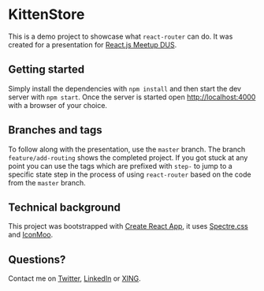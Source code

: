 # KittenStore

This is a demo project to showcase what `react-router` can do. It was created for a presentation for [React.js Meetup DUS](https://www.meetup.com/ReactJS-Meetup-Dusseldorf/).

## Getting started

Simply install the dependencies with `npm install` and then start the dev server with `npm start`. Once the server is started open [http://localhost:4000](http://localhost:4000) with a browser of your choice.

## Branches and tags

To follow along with the presentation, use the `master` branch. The branch `feature/add-routing` shows the completed project.
If you got stuck at any point you can use the tags which are prefixed with `step-` to jump to a specific state step in the process of using `react-router` based on the code from the `master` branch.

## Technical background

This project was bootstrapped with [Create React App](https://github.com/facebookincubator/create-react-app), it uses [Spectre.css](https://github.com/picturepan2/spectre) and [IconMoo](https://icomoon.io/#icon-font).

## Questions?

Contact me on  [Twitter](https://twitter.com/jonathan_weiss), [LinkedIn](https://linkedin.com/in/jonathanfweiss) or [XING](https://www.xing.com/profile/Jonathan_Weiss5).

